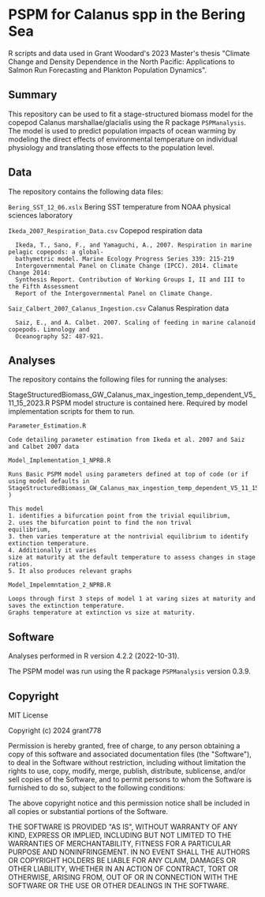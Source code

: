 # PSPM for Calanus spp in the Bering Sea

R scripts and data used in Grant Woodard's 2023 Master's thesis "Climate Change and Density Dependence in the North Pacific: Applications to Salmon Run Forecasting and Plankton Population Dynamics".

## Summary

This repository can be used to fit a stage-structured biomass model for the copepod Calanus marshallae/glacialis using the R package `PSPManalysis`. The model is used to predict population impacts of ocean warming by modeling the direct effects of environmental temperature on individual physiology and translating those effects to the population level.

## Data 

The repository contains the following data files:

  `Bering_SST_12_06.xslx`
      Bering SST temperature from NOAA physical sciences laboratory

  `Ikeda_2007_Respiration_Data.csv`
      Copepod respiration data

      Ikeda, T., Sano, F., and Yamaguchi, A., 2007. Respiration in marine pelagic copepods: a global-
      bathymetric model. Marine Ecology Progress Series 339: 215-219
      Intergovernmental Panel on Climate Change (IPCC). 2014. Climate Change 2014: 
      Synthesis Report. Contribution of Working Groups I, II and III to the Fifth Assessment 
      Report of the Intergovernmental Panel on Climate Change.

  `Saiz_Calbert_2007_Calanus_Ingestion.csv`
      Calanus Respiration data

      Saiz, E., and A. Calbet. 2007. Scaling of feeding in marine calanoid copepods. Limnology and 
      Oceanography 52: 487-921.

## Analyses 

The repository contains the following files for running the analyses:

StageStructuredBiomass_GW_Calanus_max_ingestion_temp_dependent_V5_11_15_2023.R
    PSPM model structure is contained here. Required by model implementation scripts for them to run.

`Parameter_Estimation.R`

    Code detailing parameter estimation from Ikeda et al. 2007 and Saiz and Calbet 2007 data
  
`Model_Implementation_1_NPRB.R`

    Runs Basic PSPM model using parameters defined at top of code (or if using model defaults in     
    StageStructuredBiomass_GW_Calanus_max_ingestion_temp_dependent_V5_11_15_2023.R )

    This model 
    1. identifies a bifurcation point from the trivial equilibrium,
    2. uses the bifurcation point to find the non trival     
    equilibrium,
    3. then varies temperature at the nontrivial equilibrium to identify extinction temperature.
    4. Additionally it varies 
    size at maturity at the default temperature to assess changes in stage ratios.
    5. It also produces relevant graphs

`Model_Impelemntation_2_NPRB.R`

    Loops through first 3 steps of model 1 at varing sizes at maturity and saves the extinction temperature.
    Graphs temperature at extinction vs size at maturity.

## Software 

Analyses performed in R version 4.2.2 (2022-10-31). 

The PSPM model was run using the R package `PSPManalysis` version 0.3.9.

## Copyright

MIT License

Copyright (c) 2024 grant778

Permission is hereby granted, free of charge, to any person obtaining a copy
of this software and associated documentation files (the "Software"), to deal
in the Software without restriction, including without limitation the rights
to use, copy, modify, merge, publish, distribute, sublicense, and/or sell
copies of the Software, and to permit persons to whom the Software is
furnished to do so, subject to the following conditions:

The above copyright notice and this permission notice shall be included in all
copies or substantial portions of the Software.

THE SOFTWARE IS PROVIDED "AS IS", WITHOUT WARRANTY OF ANY KIND, EXPRESS OR
IMPLIED, INCLUDING BUT NOT LIMITED TO THE WARRANTIES OF MERCHANTABILITY,
FITNESS FOR A PARTICULAR PURPOSE AND NONINFRINGEMENT. IN NO EVENT SHALL THE
AUTHORS OR COPYRIGHT HOLDERS BE LIABLE FOR ANY CLAIM, DAMAGES OR OTHER
LIABILITY, WHETHER IN AN ACTION OF CONTRACT, TORT OR OTHERWISE, ARISING FROM,
OUT OF OR IN CONNECTION WITH THE SOFTWARE OR THE USE OR OTHER DEALINGS IN THE
SOFTWARE.

